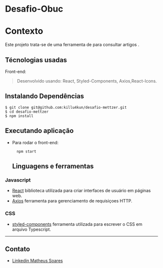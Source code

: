 # Desafio-Obuc

# Contexto
Este projeto trata-se de uma ferramenta de para consultar artigos .

## Técnologias usadas

Front-end:
> Desenvolvido usando: React, Styled-Components, Axios,React-Icons. 

## Instalando Dependências

    $ git clone git@github.com:killu4kun/desafio-mettzer.git
    $ cd desafio-mettzer
    $ npm install
## Executando aplicação

* Para rodar o front-end:

  ```
    npm start
  ```
  
  ## Linguagens e ferramentas

### Javascript

- [React](http://facebook.github.io/react) biblioteca utilizada para criar interfaces de usuário em páginas web.
- [Axios](https://axios-http.com/docs/intro) ferramenta para gerenciamento de requisiçoes HTTP.

### CSS

- [styled-components](https://styled-components.com) ferramenta utilizada para escrever o CSS em arquivo Typescript.

---

## Contato

- [Linkedin Matheus Soares](https://www.linkedin.com/in/mateeus-soarees/)
